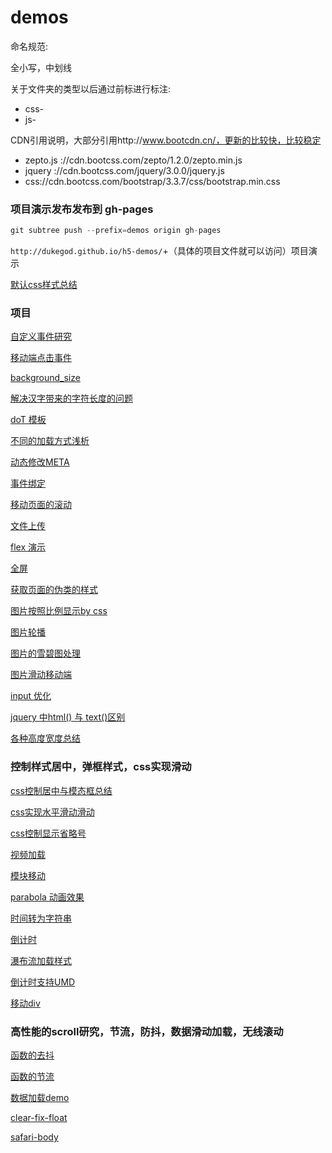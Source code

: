 # demos

命名规范:

全小写，中划线

关于文件夹的类型以后通过前标进行标注:

+ css-
+ js-


CDN引用说明，大部分引用http://www.bootcdn.cn/，更新的比较快，比较稳定

+ zepto.js ://cdn.bootcss.com/zepto/1.2.0/zepto.min.js
+ jquery ://cdn.bootcss.com/jquery/3.0.0/jquery.js
+ css://cdn.bootcss.com/bootstrap/3.3.7/css/bootstrap.min.css

### 项目演示发布发布到 gh-pages

```js
git subtree push --prefix=demos origin gh-pages
```

`http://dukegod.github.io/h5-demos/`+（具体的项目文件就可以访问）项目演示


[默认css样式总结](https://github.com/dukegod/h5-demos/tree/master/demos/reset-class)

### 项目

[自定义事件研究](https://github.com/dukegod/h5-demos/tree/master/demos/custom-event)

[移动端点击事件](https://github.com/dukegod/h5-demos/tree/master/demos/app-hover)

[background_size](https://github.com/dukegod/h5-demos/tree/master/demos/background-size)

[解决汉字带来的字符长度的问题](https://github.com/dukegod/h5-demos/tree/master/demos/chinese-trans-start)

[doT 模板](https://github.com/dukegod/h5-demos/tree/master/demos/doT)

[不同的加载方式浅析](https://github.com/dukegod/h5-demos/tree/master/demos/diffs-between-loader)

[动态修改META](https://github.com/dukegod/h5-demos/tree/master/demos/dynamic-modifing-meta)

[事件绑定](https://github.com/dukegod/h5-demos/tree/master/demos/event-bind-listen)

[移动页面的滚动](https://github.com/dukegod/h5-demos/tree/master/demos/fast-scroll)

[文件上传](https://github.com/dukegod/h5-demos/tree/master/demos/file-upload)

[flex 演示](https://github.com/dukegod/h5-demos/tree/master/demos/flex-components)

[全屏](https://github.com/dukegod/h5-demos/tree/master/demos/full-screen)

[获取页面的伪类的样式](https://github.com/dukegod/h5-demos/tree/master/demos/get-style)

[图片按照比例显示by css](https://github.com/dukegod/h5-demos/tree/master/demos/img-setting)

[图片轮播](https://github.com/dukegod/h5-demos/tree/master/demos/img-slide)

[图片的雪碧图处理](https://github.com/dukegod/h5-demos/tree/master/demos/img-sprite)

[图片滑动移动端](https://github.com/dukegod/h5-demos/tree/master/demos/img-touch-slide-imook)

[input 优化](https://github.com/dukegod/h5-demos/tree/master/demos/input-kinds)

[jquery 中html() 与 text()区别](https://github.com/dukegod/h5-demos/tree/master/demos/full-screen)

[各种高度宽度总结](https://github.com/dukegod/h5-demos/tree/master/demos/kinds-of-height-width)

### 控制样式居中，弹框样式，css实现滑动

[css控制居中与模态框总结](https://github.com/dukegod/h5-demos/tree/master/demos/css-positon)

[css实现水平滑动滑动](https://github.com/dukegod/h5-demos/tree/master/demos/css-slide-nowrap)

[css控制显示省略号](https://github.com/dukegod/h5-demos/tree/master/demos/css-show-ellipsis)

[视频加载](https://github.com/dukegod/h5-demos/tree/master/demos/loadvideo)

[模块移动](https://github.com/dukegod/h5-demos/tree/master/demos/move-block)

[parabola 动画效果](https://github.com/dukegod/h5-demos/tree/master/demos/parabola)

[时间转为字符串](https://github.com/dukegod/h5-demos/tree/master/demos/time-trans-string)

[倒计时](https://github.com/dukegod/h5-demos/tree/master/demos/counter)

[瀑布流加载样式](https://github.com/dukegod/h5-demos/tree/master/demos/water-fall-layout)

[倒计时支持UMD](https://github.com/dukegod/h5-demos/tree/master/demos/counter)

[移动div](https://github.com/dukegod/h5-demos/tree/master/demos/animate-div)

### 高性能的scroll研究，节流，防抖，数据滑动加载，无线滚动

[函数的去抖](https://github.com/dukegod/h5-demos/tree/master/demos/debounce)

[函数的节流](https://github.com/dukegod/h5-demos/tree/master/demos/throttle)

[数据加载demo](https://github.com/dukegod/h5-demos/tree/master/demos/loading-dates)

[clear-fix-float](https://github.com/dukegod/h5-demos/tree/master/demos/clear-fix-float)

[safari-body](https://github.com/dukegod/h5-demos/tree/master/demos/safari-body)

[]()
